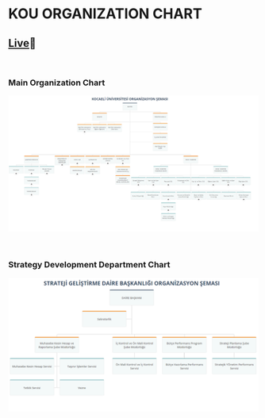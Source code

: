 # KOU ORGANIZATION CHART

## [Live](https://kou-organization-chart.netlify.app/)🔗

<br>

### Main Organization Chart

![](main-organization-chart/chart.png)

<br>

### Strategy Development Department Chart

![](strategy-development-department/chart.png)
